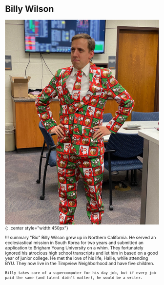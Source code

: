 # Billy Wilson

![Billy Wilson](../img/billy-wilson-photo.jpg){: .center style="width:450px"}

!!! summary "Bio"
    Billy Wilson grew up in Northern California. He served an ecclesiastical mission in South Korea for two years and submitted an application to Brigham Young University on a whim. They fortunately ignored his atrocious high school transcripts and let him in based on a good year of junior college. He met the love of his life, Hallie, while attending BYU. They now live in the Timpview Neighborhood and have five children.

    Billy takes care of a supercomputer for his day job, but if every job paid the same (and talent didn't matter), he would be a writer.
